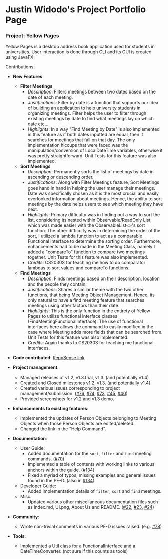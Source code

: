 # Justin Widodo's Project Portfolio Page

### Project: Yellow Pages
Yellow Pages is a desktop address book application used for students in universities. User interaction is done through CLI and its GUI is created using JavaFX

Contributions:
- **New Features**:
  - **Filter Meetings**
    - *Description*: Filters meetings between two dates based on the date of each meeting.
    - *Justifications*: Filter by date is a function that supports our idea of building an application to help university students in organizing meetings. 
    Filter helps the user to filter through existing meetings by date to find what meetings lay on which date etc... 
    - *Highlights*: In a way "Find Meeting by Date" is also implemented in this feature as if both dates inputted are equal, then it searches for meetings that fall on that day.
    The only implementation hiccups that were faced was the manipulation/conversion of LocalDateTime variables, otherwise it was pretty straightforward.
    Unit Tests for this feature was also implemented.
  - **Sort Meetings**
    - *Description*: Permanently sorts the list of meetings by date in ascending or descending order.
    - *Justifications*: Along with Filter Meetings feature, Sort Meetings goes hand in hand in helping the user manage their meetings. 
    Date was specifically chosen as it is the most crucial and easily overlooked information about meetings. 
    Hence, the ability to sort meetings by the date helps users to see which meeting they have next.   
    - *Highlights*: Primary difficulty was in finding out a way to sort the list, considering its nested within Observable/ReadOnly List, which was made easier with the ObservableList<>'s sort function. 
    The other difficulty was in determining the order of the sort, I utilized a lambda function to act as a comparable Functional Interface to determine the sorting order.
    Furthermore, enhancements had to be made in the Meeting Class, namely I added a "compareTo" function to compare two meetings together. Unit Tests for this feature was also implemented.
    - *Credits*: CS2030S for teaching me how to do comparator lambdas to sort values and compareTo functions.
  - **Find Meetings**
    - *Description*: Finds meetings based on their description, location and the people they contain.
    - *Justifications*: Shares a similar theme with the two other functions, that being Meeting Object Management. 
    Hence, its only natural to have a find meeting feature that searches meetings using other factors than their date. 
    - *Highlights*: This is the only function in the entirety of Yellow Pages to utilize functional interface classes (FindMeetingFunctionalInterface). 
    The use of functional interfaces here allows the command to easily modified in the case where Meeting adds more fields that can be searched from. Unit Tests for this feature was also implemented.
    - *Credits*: Again thanks to CS2030S for teaching me functional interfaces.

- **Code contributed**: [RepoSense link](https://nus-cs2103-ay2223s1.github.io/tp-dashboard/?search=genfusion122&breakdown=true&sort=groupTitle&sortWithin=title&since=2022-09-16&timeframe=commit&mergegroup=&groupSelect=groupByRepos&checkedFileTypes=docs~functional-code~test-code~other)

- **Project management**: 
  - Managed releases of v1.2, v1.3.trial, v1.3. (and potentially v1.4)
  - Created and Closed milestones v1.2, v1.3. (and potentially v1.4)
  - Created various issues corresponding to project management/submission. 
  ([\#76](https://github.com/AY2223S1-CS2103-F13-3/tp/issues/76), 
  [\#74](https://github.com/AY2223S1-CS2103-F13-3/tp/issues/74), 
  [\#73](https://github.com/AY2223S1-CS2103-F13-3/tp/issues/73), 
  [\#45](https://github.com/AY2223S1-CS2103-F13-3/tp/issues/45),
  [\#40](https://github.com/AY2223S1-CS2103-F13-3/tp/issues/40))
  - Provided screenshots for v1.2 and v1.3 demo.

- **Enhancements to existing features**: 
  - Implemented the updates of Person Objects belonging to Meeting Objects when those Person Objects are edited/deleted.
  - Changed the link in the "Help Command".

- **Documentation**:
    - User Guide: 
      - Added documentation for the `sort`, `filter` and `find` meeting commands. ([\#70](https://github.com/AY2223S1-CS2103-F13-3/tp/pull/70))
      - Implemented a table of contents with working links to various anchors within the guide. ([\#134](https://github.com/AY2223S1-CS2103-F13-3/tp/pull/134))
      - Fixed a myriad of typos, missing examples and general issues found in the PE-D. (also in [\#134](https://github.com/AY2223S1-CS2103-F13-3/tp/pull/134))
    - Developer Guide: 
      - Added implementation details of `filter`, `sort` and `find` meetings. 
    - Misc.
      - Updated various other miscellaneous documentation files such as Index.md, UI.png, About Us and README. 
	  ([\#22](https://github.com/AY2223S1-CS2103-F13-3/tp/issues/22),
	  [\#23](https://github.com/AY2223S1-CS2103-F13-3/tp/issues/23),
	  [\#24](https://github.com/AY2223S1-CS2103-F13-3/tp/issues/24))

- **Community**:
  - Wrote non-trivial comments in various PE-D issues raised. (e.g. [\#78](https://github.com/AY2223S1-CS2103-F13-3/tp/issues/78)) 

- **Tools**: 
  - Implemented a Util class for a FunctionalInterface and a DateTimeConverter. (not sure if this counts as tools)
